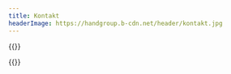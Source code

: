 ```yaml
---
title: Kontakt
headerImage: https://handgroup.b-cdn.net/header/kontakt.jpg
---
```


{{<heading title="Kontakt">}}

<div class="py-20">
    {{<contactForm>}}
</div>